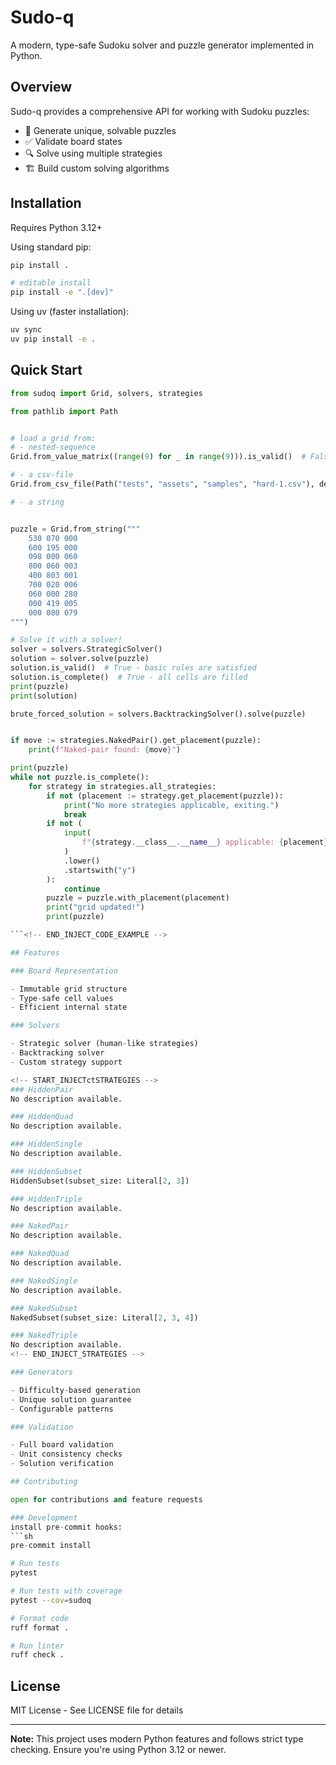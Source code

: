 # Sudo-q

A modern, type-safe Sudoku solver and puzzle generator implemented in Python.

## Overview

Sudo-q provides a comprehensive API for working with Sudoku puzzles:

- 🧩 Generate unique, solvable puzzles
- ✅ Validate board states
- 🔍 Solve using multiple strategies
- 🏗️ Build custom solving algorithms

## Installation

Requires Python 3.12+

Using standard pip:

```sh
pip install .

# editable install
pip install -e ".[dev]"
```

Using uv (faster installation):

```sh
uv sync
uv pip install -e .
```

## Quick Start

<!-- START_INJECT_CODE_EXAMPLE -->
```python
from sudoq import Grid, solvers, strategies

from pathlib import Path


# load a grid from:
# - nested-sequence
Grid.from_value_matrix((range(9) for _ in range(9))).is_valid()  # False

# - a csv-file
Grid.from_csv_file(Path("tests", "assets", "samples", "hard-1.csv"), delimiter=",")

# - a string


puzzle = Grid.from_string("""
    530 070 000
    600 195 000
    098 000 060
    800 060 003
    400 803 001
    700 020 006
    060 000 280
    000 419 005
    000 080 079
""")

# Solve it with a solver!
solver = solvers.StrategicSolver()
solution = solver.solve(puzzle)
solution.is_valid()  # True - basic rules are satisfied
solution.is_complete()  # True - all cells are filled
print(puzzle)
print(solution)

brute_forced_solution = solvers.BacktrackingSolver().solve(puzzle)


if move := strategies.NakedPair().get_placement(puzzle):
    print(f"Naked-pair found: {move}")

print(puzzle)
while not puzzle.is_complete():
    for strategy in strategies.all_strategies:
        if not (placement := strategy.get_placement(puzzle)):
            print("No more strategies applicable, exiting.")
            break
        if not (
            input(
                f"{strategy.__class__.__name__} applicable: {placement}.. Apply? [Y]es "
            )
            .lower()
            .startswith("y")
        ):
            continue
        puzzle = puzzle.with_placement(placement)
        print("grid updated!")
        print(puzzle)

```<!-- END_INJECT_CODE_EXAMPLE -->

## Features

### Board Representation

- Immutable grid structure
- Type-safe cell values
- Efficient internal state

### Solvers

- Strategic solver (human-like strategies)
- Backtracking solver
- Custom strategy support

<!-- START_INJECTctSTRATEGIES -->
### HiddenPair
No description available.

### HiddenQuad
No description available.

### HiddenSingle
No description available.

### HiddenSubset
HiddenSubset(subset_size: Literal[2, 3])

### HiddenTriple
No description available.

### NakedPair
No description available.

### NakedQuad
No description available.

### NakedSingle
No description available.

### NakedSubset
NakedSubset(subset_size: Literal[2, 3, 4])

### NakedTriple
No description available.
<!-- END_INJECT_STRATEGIES -->

### Generators

- Difficulty-based generation
- Unique solution guarantee
- Configurable patterns

### Validation

- Full board validation
- Unit consistency checks
- Solution verification

## Contributing

open for contributions and feature requests

### Development
install pre-commit hooks:
```sh
pre-commit install
```

```sh
# Run tests
pytest

# Run tests with coverage
pytest --cov=sudoq

# Format code
ruff format .

# Run linter
ruff check .
```

## License

MIT License - See LICENSE file for details

---

**Note:** This project uses modern Python features and follows strict type checking. Ensure you're using Python 3.12 or newer.
